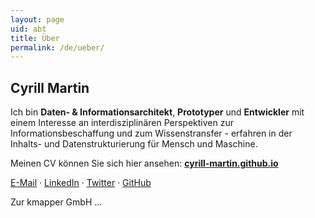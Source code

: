 ```yaml
---
layout: page
uid: abt
title: Über
permalink: /de/ueber/
---
```


## Cyrill Martin 

Ich bin **Daten- & Informationsarchitekt**, **Prototyper** und **Entwickler** mit einem Interesse an interdisziplinären Perspektiven zur Informationsbeschaffung und zum Wissenstransfer - erfahren in der Inhalts- und Datenstrukturierung für Mensch und Maschine. 

Meinen CV können Sie sich hier ansehen: **<a href="https://cyrill-martin.github.io/" target="_blank">cyrill-martin.github.io</a>**

<a href="mailto:cyrill.martin@hey.com">E-Mail</a> &#183; 
<a href="https://www.linkedin.com/in/cyrill-martin-b7177a12b/" target="_blank">LinkedIn</a> &#183; 
<a href="https://twitter.com/cyrill_martin/" target="_blank">Twitter</a> &#183; 
<a href="https://github.com/cyrill-martin/" target="_blank">GitHub</a>

Zur kmapper GmbH ...

